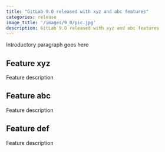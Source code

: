 ```yaml
---
title: "GitLab 9.0 released with xyz and abc features"
categories: release
image_title: '/images/9_0/pic.jpg'
description: GitLab 9.0 released with xyz and abc features
---
```


Introductory paragraph goes here

<!--more-->

## Feature xyz

Feature description


## Feature abc

Feature description


## Feature def

Feature description